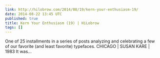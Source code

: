 ```yaml
---
link: http://hilobrow.com/2014/08/19/kern-your-enthusiasm-19/
date: 2014-08-22 13:45 UTC
published: true
title: Kern Your Enthusiasm (19) | HiLobrow
tags: []
---
```


One of 25 installments in a series of posts analyzing and celebrating a few of our favorite (and least favorite) typefaces. CHICAGO | SUSAN KARE | 1983 It was…
